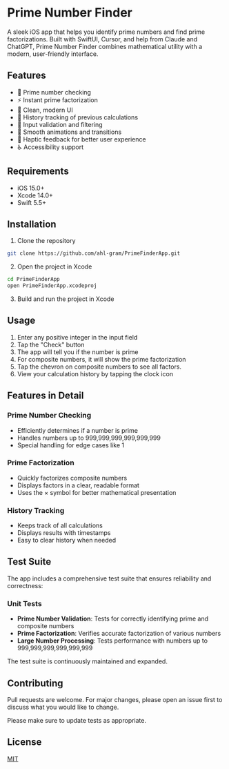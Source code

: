 # Prime Number Finder

A sleek iOS app that helps you identify prime numbers and find prime factorizations. Built with SwiftUI, Cursor, and help from Claude and ChatGPT, Prime Number Finder combines mathematical utility with a modern, user-friendly interface.

## Features

- 🔢 Prime number checking
- ⚡️ Instant prime factorization
- 📱 Clean, modern UI
- 📖 History tracking of previous calculations
- 🎯 Input validation and filtering
- 💫 Smooth animations and transitions
- 📱 Haptic feedback for better user experience
- ♿️ Accessibility support

## Requirements

- iOS 15.0+
- Xcode 14.0+
- Swift 5.5+

## Installation

1. Clone the repository
```bash
git clone https://github.com/ahl-gram/PrimeFinderApp.git
```

2. Open the project in Xcode
```bash
cd PrimeFinderApp
open PrimeFinderApp.xcodeproj
```

3. Build and run the project in Xcode

## Usage

1. Enter any positive integer in the input field
2. Tap the "Check" button
3. The app will tell you if the number is prime
4. For composite numbers, it will show the prime factorization
5. Tap the chevron on composite numbers to see all factors.
6. View your calculation history by tapping the clock icon

## Features in Detail

### Prime Number Checking
- Efficiently determines if a number is prime
- Handles numbers up to 999,999,999,999,999,999
- Special handling for edge cases like 1

### Prime Factorization
- Quickly factorizes composite numbers
- Displays factors in a clear, readable format
- Uses the × symbol for better mathematical presentation

### History Tracking
- Keeps track of all calculations
- Displays results with timestamps
- Easy to clear history when needed

## Test Suite

The app includes a comprehensive test suite that ensures reliability and correctness:

### Unit Tests
- **Prime Number Validation**: Tests for correctly identifying prime and composite numbers
- **Prime Factorization**: Verifies accurate factorization of various numbers
- **Large Number Processing**: Tests performance with numbers up to 999,999,999,999,999,999

The test suite is continuously maintained and expanded.

## Contributing

Pull requests are welcome. For major changes, please open an issue first to discuss what you would like to change.

Please make sure to update tests as appropriate.

## License

[MIT](https://choosealicense.com/licenses/mit/) 
